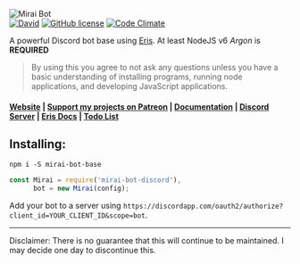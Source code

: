 ![Mirai Bot](http://i.imgur.com/BO18mRW.png)   
[![David](https://img.shields.io/david/brussell98/Mirai.svg?maxAge=2592000)](https://david-dm.org/brussell98/Mirai) [![GitHub license](https://img.shields.io/badge/license-MIT-blue.svg)](https://raw.githubusercontent.com/brussell98/Mirai/master/LICENSE) [![Code Climate](https://codeclimate.com/github/brussell98/Mirai/badges/gpa.svg)](https://codeclimate.com/github/brussell98/Mirai)

A powerful Discord bot base using [Eris](https://github.com/abalabahaha/eris/). At least NodeJS v6 *Argon* is **REQUIRED**

> By using this you agree to not ask any questions unless you have a basic understanding of installing programs, running node applications, and developing JavaScript applications.

#### [Website](http://miraibot.ml) | [Support my projects on Patreon](http://patreon.com/brussell98) | [Documentation](http://brussell98.tk/Mirai/index.html) | [Discord Server](https://discord.gg/rkWPSdu) | [Eris Docs](https://abal.moe/Eris/docs/index.html) | [Todo List](https://trello.com/b/Uw5wZLzJ)   

## Installing:
```
npm i -S mirai-bot-base
```
```js
const Mirai = require('mirai-bot-discord'),
      bot = new Mirai(config);
```
Add your bot to a server using `https://discordapp.com/oauth2/authorize?client_id=YOUR_CLIENT_ID&scope=bot`.

---

Disclaimer: There is no guarantee that this will continue to be maintained. I may decide one day to discontinue this.
